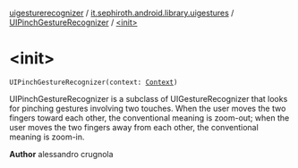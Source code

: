[uigesturerecognizer](../../index.md) / [it.sephiroth.android.library.uigestures](../index.md) / [UIPinchGestureRecognizer](index.md) / [&lt;init&gt;](./-init-.md)

# &lt;init&gt;

`UIPinchGestureRecognizer(context: `[`Context`](https://developer.android.com/reference/android/content/Context.html)`)`

UIPinchGestureRecognizer is a subclass of UIGestureRecognizer that looks for pinching gestures involving two touches.
When the user moves the two fingers toward each other, the conventional meaning is zoom-out; when the user moves the two
fingers away from each other, the conventional meaning is zoom-in.

**Author**
alessandro crugnola

